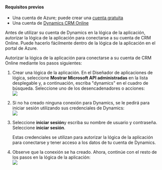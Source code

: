#### <a name="prerequisites"></a>Requisitos previos
- Una cuenta de Azure; puede crear una [cuenta gratuita](https://azure.microsoft.com/free)
- Una cuenta de [Dynamics CRM Online](https://www.microsoft.com/en-us/dynamics/crm-free-trial-overview.aspx) 

Antes de utilizar su cuenta de Dynamics en la lógica de la aplicación, autorizar la lógica de la aplicación para conectarse a su cuenta de CRM Online. Puede hacerlo fácilmente dentro de la lógica de la aplicación en el portal de Azure. 

Autorizar la lógica de la aplicación para conectarse a su cuenta de CRM Online mediante los pasos siguientes:

1. Crear una lógica de la aplicación. En el Diseñador de aplicaciones de lógica, seleccione **Mostrar Microsoft API administradas** en la lista desplegable y, a continuación, escriba "dynamics" en el cuadro de búsqueda. Seleccione uno de los desencadenadores o acciones:  
  ![](./media/connectors-create-api-crmonline/dynamics-triggers.png)
2. Si no ha creado ninguna conexión para Dynamics, se le pedirá para iniciar sesión utilizando sus credenciales de Dynamics:  
  ![](./media/connectors-create-api-crmonline/dynamics-signin.png)
3. Seleccione **iniciar sesión**y escriba su nombre de usuario y contraseña. Seleccione **iniciar sesión**. 

    Estas credenciales se utilizan para autorizar la lógica de la aplicación para conectarse y tener acceso a los datos de tu cuenta de Dynamics. 
4. Observe que la conexión se ha creado. Ahora, continúe con el resto de los pasos en la lógica de la aplicación:  
  ![](./media/connectors-create-api-crmonline/dynamics-properties.png)
